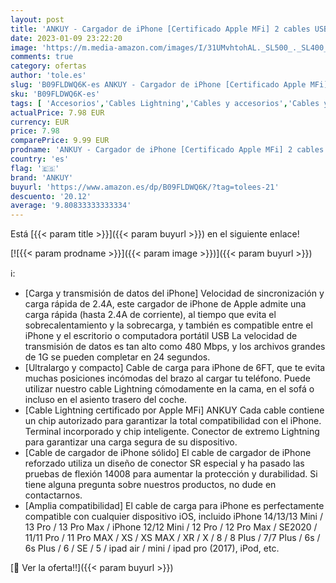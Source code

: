 ```yaml
---
layout: post
title: 'ANKUY - Cargador de iPhone [Certificado Apple MFi] 2 cables USB a Lightning de 6FT Cable de carga transferencia de sincronización de datos de Compatible con iPhone 14 13 12 11 Pro Max XS XR X 8 7 iPad'
date: 2023-01-09 23:22:20
image: 'https://m.media-amazon.com/images/I/31UMvhtohAL._SL500_._SL400_.jpg'
comments: true
category: ofertas
author: 'tole.es'
slug: 'B09FLDWQ6K-es ANKUY - Cargador de iPhone [Certificado Apple MFi] 2...'
sku: 'B09FLDWQ6K-es'
tags: [ 'Accesorios','Cables Lightning','Cables y accesorios','Cables y conectores','Informática','ankuy','apple','ipad','iphone','🇪🇸', ]
actualPrice: 7.98 EUR
currency: EUR
price: 7.98
comparePrice: 9.99 EUR
prodname: 'ANKUY - Cargador de iPhone [Certificado Apple MFi] 2 cables USB a Lightning de 6FT Cable de carga transferencia de sincronización de datos de Compatible con iPhone 14 13 12 11 Pro Max XS XR X 8 7 iPad'
country: 'es'
flag: '🇪🇸'
brand: 'ANKUY'
buyurl: 'https://www.amazon.es/dp/B09FLDWQ6K/?tag=tolees-21'
descuento: '20.12'
average: '9.80833333333334'
---
```


Está [{{< param title >}}]({{< param buyurl >}}) en el siguiente enlace!

[![{{< param prodname >}}]({{< param image >}})]({{< param buyurl >}})

ℹ️:

- [Carga y transmisión de datos del iPhone] Velocidad de sincronización y carga rápida de 2.4A, este cargador de iPhone de Apple admite una carga rápida (hasta 2.4A de corriente), al tiempo que evita el sobrecalentamiento y la sobrecarga, y también es compatible entre el iPhone y el escritorio o computadora portátil USB La velocidad de transmisión de datos es tan alto como 480 Mbps, y los archivos grandes de 1G se pueden completar en 24 segundos.
- [Ultralargo y compacto] Cable de carga para iPhone de 6FT, que te evita muchas posiciones incómodas del brazo al cargar tu teléfono. Puede utilizar nuestro cable Lightning cómodamente en la cama, en el sofá o incluso en el asiento trasero del coche.
- [Cable Lightning certificado por Apple MFi] ANKUY Cada cable contiene un chip autorizado para garantizar la total compatibilidad con el iPhone. Terminal incorporado y chip inteligente. Conector de extremo Lightning para garantizar una carga segura de su dispositivo.
- [Cable de cargador de iPhone sólido] El cable de cargador de iPhone reforzado utiliza un diseño de conector SR especial y ha pasado las pruebas de flexión 14008 para aumentar la protección y durabilidad. Si tiene alguna pregunta sobre nuestros productos, no dude en contactarnos.
- [Amplia compatibilidad] El cable de carga para iPhone es perfectamente compatible con cualquier dispositivo iOS, incluido iPhone 14/13/13 Mini / 13 Pro / 13 Pro Max / iPhone 12/12 Mini / 12 Pro / 12 Pro Max / SE2020 / 11/11 Pro / 11 Pro MAX / XS / XS MAX / XR / X / 8 / 8 Plus / 7/7 Plus / 6s / 6s Plus / 6 / SE / 5 / ipad air / mini / ipad pro (2017), iPod, etc.

[🛒 Ver la oferta!!]({{< param buyurl >}})
